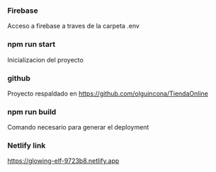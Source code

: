 ### Firebase
Acceso  a firebase a traves de la carpeta .env

### npm run start
Inicializacion del proyecto

### github
Proyecto respaldado en https://github.com/olguincona/TiendaOnline

### npm run build
Comando necesario para generar el deployment

### Netlify link
https://glowing-elf-9723b8.netlify.app